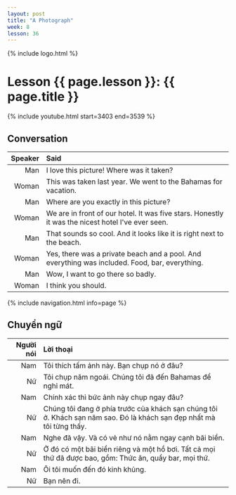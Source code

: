 ```yaml
---
layout: post
title: "A Photograph"
week: 8
lesson: 36
---
```


{% include logo.html %}

# Lesson {{ page.lesson }}: {{ page.title }}

{% include youtube.html start=3403 end=3539 %}

## Conversation

Speaker | Said
---: | :---
Man | I love this picture! Where was it taken?
Woman | This was taken last year. We went to the Bahamas for vacation.
Man | Where are you exactly in this picture?
Woman | We are in front of our hotel. It was five stars. Honestly it was the nicest hotel I've ever seen.
Man | That sounds so cool. And it looks like it is right next to the beach.
Woman | Yes, there was a private beach and a pool. And everything was included. Food, bar, everything.
Man | Wow, I want to go there so badly.
Woman | I think you should.

{% include navigation.html info=page %}

## Chuyển ngữ

Người nói | Lời thoại
---: | :---
Nam | Tôi thích tấm ảnh này. Bạn chụp nó ở đâu?
Nữ | Tôi chụp năm ngoái. Chúng tôi đã đến Bahamas để nghỉ mát.
Nam | Chính xác thì bức ảnh này chụp ngay đâu?
Nữ | Chúng tôi đang ở phía trước của khách sạn chúng tôi ở. Khách sạn năm sao. Đó là khách sạn đẹp nhất mà tôi từng thấy.
Nam | Nghe đã vậy. Và có vẻ như nó nằm ngay cạnh bãi biển.
Nữ | Ở đó có một bãi biển riêng và một hồ bơi. Tất cả mọi thứ đã được bao, gồm: Thức ăn, quầy bar, mọi thứ.
Nam | Ôi tôi muốn đến đó kinh khủng.
Nữ | Bạn nên đi.
